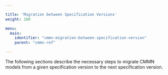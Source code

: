 ```yaml
---

title: 'Migration between Specification Versions'
weight: 100

menu:
  main:
    identifier: "cmmn-migration-between-specification-version"
    parent: "cmmn-ref"

---
```


The following sections describe the necessary steps to migrate CMMN models from a given specification version to the next specification version.
